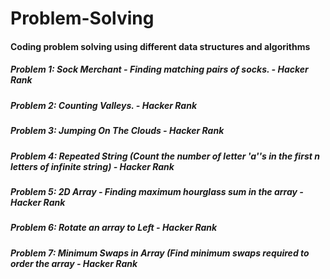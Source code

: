 # Problem-Solving
#### Coding problem solving using different data structures and algorithms

##### Problem 1: Sock Merchant - Finding matching pairs of socks. - Hacker Rank

##### Problem 2: Counting Valleys. - Hacker Rank

##### Problem 3: Jumping On The Clouds - Hacker Rank

##### Problem 4: Repeated String (Count the number of letter 'a''s in the first n letters of infinite string) - Hacker Rank

##### Problem 5: 2D Array - Finding maximum hourglass sum in the array - Hacker Rank

##### Problem 6: Rotate an array to Left - Hacker Rank

##### Problem 7: Minimum Swaps in Array (Find minimum swaps required to order the array - Hacker Rank





